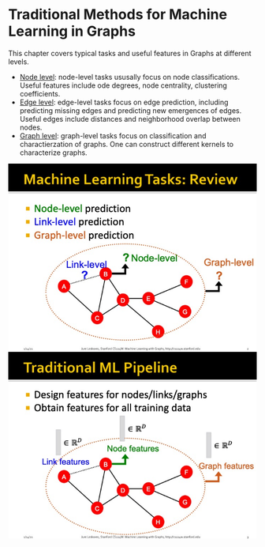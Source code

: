 Traditional Methods for Machine Learning in Graphs
==================================================
This chapter covers typical tasks and useful features in Graphs at different levels.
- [Node level](02_traditional_ml/node_level_tasks_and_features.html): node-level tasks ususally focus on node classifications. Useful features include ode degrees, node centrality, clustering coefficients.
- [Edge level](02_traditional_ml/link_prediction_tasks_and_features.html): edge-level tasks focus on edge prediction, including predicting missing edges and predicting new emergences of edges. Useful edges include distances and neighborhood overlap between nodes.
- [Graph level](02_traditional_ml/graph_level_features_and_graph_kernels.html): graph-level tasks focus on classification and charactierzation of graphs. One can construct different kernels to characterize graphs.

![02_03](figures/02-tradition-ml_2.jpeg)
![02_03](figures/02-tradition-ml_3.jpeg)